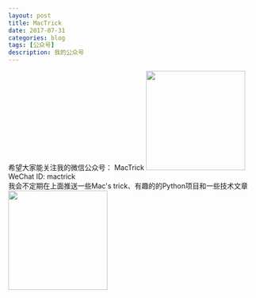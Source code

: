 ```yaml
---
layout: post
title: MacTrick
date: 2017-07-31
categories: blog
tags: [公众号]
description: 我的公众号
---
```


希望大家能关注我的微信公众号： MacTrick
<img src="http://nzr2ybsda.qnssl.com/images/74643/Frdo8wVUcVDbO-GtiYb_apUJw5Lm.png?imageMogr2/strip/thumbnail/!200x200r/gravity/Center/crop/200x200/format/png" height="200" width="200">
WeChat ID: mactrick<br>
我会不定期在上面推送一些Mac's trick、有趣的的Python项目和一些技术文章
<img src="http://nzr2ybsda.qnssl.com/images/74643/FsZh31fBsb1sgfy-wPT-4z14BCSy.jpg?imageMogr2/strip/thumbnail/!200x200r/gravity/Center/crop/200x200/interlace/1/format/jpeg" height="200" width="200">
